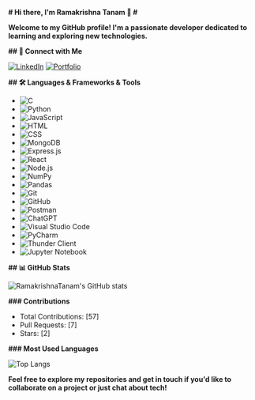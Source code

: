 **# Hi there, I'm Ramakrishna Tanam 👋 #**

**Welcome to my GitHub profile! I'm a passionate developer dedicated to learning and exploring new technologies.**

**## 🔗 Connect with Me**

[![LinkedIn](https://img.shields.io/badge/LinkedIn-0077B5?style=for-the-badge&logo=linkedin&logoColor=white)](https://www.linkedin.com/in/ramakrishnatanam)
[![Portfolio](https://img.shields.io/badge/Portfolio-FFA500?style=for-the-badge&logo=google-chrome&logoColor=white)](https://calm-cat-d8c98f.netlify.app/)

**## 🛠️ Languages & Frameworks & Tools**

- ![C](https://img.shields.io/badge/C-00599C?style=for-the-badge&logo=c&logoColor=white)
- ![Python](https://img.shields.io/badge/Python-3776AB?style=for-the-badge&logo=python&logoColor=white)
- ![JavaScript](https://img.shields.io/badge/JavaScript-F7DF1E?style=for-the-badge&logo=javascript&logoColor=black)
- ![HTML](https://img.shields.io/badge/HTML-E34F26?style=for-the-badge&logo=html5&logoColor=white)
- ![CSS](https://img.shields.io/badge/CSS-1572B6?style=for-the-badge&logo=css3&logoColor=white)
- ![MongoDB](https://img.shields.io/badge/MongoDB-47A248?style=for-the-badge&logo=mongodb&logoColor=white)
- ![Express.js](https://img.shields.io/badge/Express.js-000000?style=for-the-badge&logo=express&logoColor=white)
- ![React](https://img.shields.io/badge/React-61DAFB?style=for-the-badge&logo=react&logoColor=black)
- ![Node.js](https://img.shields.io/badge/Node.js-339933?style=for-the-badge&logo=nodedotjs&logoColor=white)
- ![NumPy](https://img.shields.io/badge/NumPy-013243?style=for-the-badge&logo=numpy&logoColor=white)
- ![Pandas](https://img.shields.io/badge/Pandas-150458?style=for-the-badge&logo=pandas&logoColor=white)
- ![Git](https://img.shields.io/badge/Git-F05032?style=for-the-badge&logo=git&logoColor=white)
- ![GitHub](https://img.shields.io/badge/GitHub-181717?style=for-the-badge&logo=github&logoColor=white)
- ![Postman](https://img.shields.io/badge/Postman-FF6C37?style=for-the-badge&logo=postman&logoColor=white)
- ![ChatGPT](https://img.shields.io/badge/ChatGPT-00C853?style=for-the-badge&logo=openai&logoColor=white)
- ![Visual Studio Code](https://img.shields.io/badge/VS%20Code-007ACC?style=for-the-badge&logo=visual-studio-code&logoColor=white)
- ![PyCharm](https://img.shields.io/badge/PyCharm-000000?style=for-the-badge&logo=pycharm&logoColor=white)
- ![Thunder Client](https://img.shields.io/badge/Thunder%20Client-FFCA28?style=for-the-badge&logo=thunderclient&logoColor=black)
- ![Jupyter Notebook](https://img.shields.io/badge/Jupyter-FA0F00?style=for-the-badge&logo=jupyter&logoColor=white)

**## 📊 GitHub Stats**

![RamakrishnaTanam's GitHub stats](https://github-readme-stats.vercel.app/api?username=RamakrishnaTanam&show_icons=true&theme=radical)

**### Contributions**
- Total Contributions: [57]
- Pull Requests: [7]
- Stars: [2]

**### Most Used Languages**

![Top Langs](https://github-readme-stats.vercel.app/api/top-langs/?username=RamakrishnaTanam&layout=compact&theme=radical)

**Feel free to explore my repositories and get in touch if you'd like to collaborate on a project or just chat about tech!**
